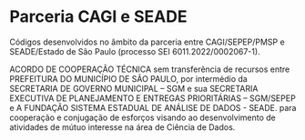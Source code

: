 # Parceria CAGI e SEADE

Códigos desenvolvidos no âmbito da parceria entre CAGI/SEPEP/PMSP e SEADE/Estado de São Paulo (processo SEI 6011.2022/0002067-1).

ACORDO DE COOPERAÇÃO TÉCNICA sem transferência de recursos entre PREFEITURA DO MUNICÍPIO DE SÃO PAULO, por intermédio da SECRETARIA DE GOVERNO MUNICIPAL – SGM e sua SECRETARIA EXECUTIVA DE PLANEJAMENTO E ENTREGAS PRIORITÁRIAS – SGM/SEPEP e A FUNDAÇÃO SISTEMA ESTADUAL DE ANÁLISE DE DADOS - SEADE.  para cooperação e conjugação de esforços 
visando ao desenvolvimento de atividades de mútuo interesse na área de Ciência de Dados.


